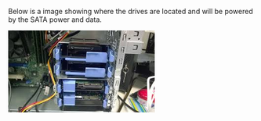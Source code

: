 Below is a image showing where the drives are located and will be powered by the SATA power and data. 

![drives](/drives.jpg)
